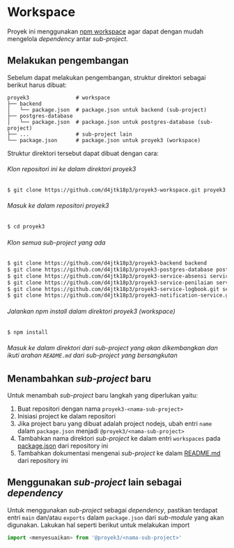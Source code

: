 # Workspace

Proyek ini menggunakan [npm workspace](https://docs.npmjs.com/cli/v7/using-npm/workspaces) agar dapat dengan mudah mengelola *dependency* antar *sub-project*.

## Melakukan pengembangan

Sebelum dapat melakukan pengembangan, struktur direktori sebagai berikut harus dibuat:

    proyek3               # workspace
    ├── backend
    │   └── package.json  # package.json untuk backend (sub-project)
    ├── postgres-database
    │   └── package.json  # package.json untuk postgres-database (sub-project)
    ├── ...               # sub-project lain
    └── package.json      # package.json untuk proyek3 (workspace)

Struktur direktori tersebut dapat dibuat dengan cara:

###### Klon repositori ini ke dalam direktori proyek3

```sh
$ git clone https://github.com/d4jtk18p3/proyek3-workspace.git proyek3
```

###### Masuk ke dalam repositori proyek3

```sh
$ cd proyek3
```

###### Klon semua *sub-project* yang ada

```sh
$ git clone https://github.com/d4jtk18p3/proyek3-backend backend
$ git clone https://github.com/d4jtk18p3/proyek3-postgres-database postgres-database
$ git clone https://github.com/d4jtk18p3/proyek3-service-absensi service-absensi
$ git clone https://github.com/d4jtk18p3/proyek3-service-penilaian service-penilaian
$ git clone https://github.com/d4jtk18p3/proyek3-service-logbook.git service-logbook
$ git clone https://github.com/d4jtk18p3/proyek3-notification-service.git notification-service
```

###### Jalankan npm install dalam direktori proyek3 (workspace)

```sh
$ npm install
```

###### Masuk ke dalam direktori dari *sub-project* yang akan dikembangkan dan ikuti arahan `README.md` dari *sub-project* yang bersangkutan

## Menambahkan *sub-project* baru

Untuk menambah *sub-project* baru langkah yang diperlukan yaitu:

1. Buat repositori dengan nama `proyek3-<nama-sub-project>`
2. Inisiasi project ke dalam repositori
3. Jika project baru yang dibuat adalah project nodejs, ubah entri `name` dalam `package.json` menjadi `@proyek3/<nama-sub-project>`
4. Tambahkan nama direktori *sub-project* ke dalam entri `workspaces` pada [package.json](package.json) dari repository ini
4. Tambahkan dokumentasi mengenai *sub-project* ke dalam [README.md](README.md) dari repository ini

## Menggunakan *sub-project* lain sebagai *dependency*

Untuk menggunakan *sub-project* sebagai *dependency*, pastikan terdapat entri `main` dan/atau `exports` dalam `package.json` dari *sub-module* yang akan digunakan. Lakukan hal seperti berikut untuk melakukan import

```js
import <menyesuaikan> from '@proyek3/<nama-sub-project>'
```
